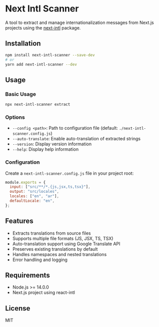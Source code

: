 # Next Intl Scanner

A tool to extract and manage internationalization messages from Next.js projects using the [next-intl](https://github.com/amannn/next-intl) package.

## Installation

```bash
npm install next-intl-scanner --save-dev
# or
yarn add next-intl-scanner --dev
```

## Usage

### Basic Usage

```bash
npx next-intl-scanner extract
```

### Options

- `--config <path>`: Path to configuration file (default: `./next-intl-scanner.config.js`)
- `--auto-translate`: Enable auto-translation of extracted strings
- `--version`: Display version information
- `--help`: Display help information

### Configuration

Create a `next-intl-scanner.config.js` file in your project root:

```javascript
module.exports = {
  input: ["src/**/*.{js,jsx,ts,tsx}"],
  output: "src/locales",
  locales: ["en", "ar"],
  defaultLocale: "en",
};
```

## Features

- Extracts translations from source files
- Supports multiple file formats (JS, JSX, TS, TSX)
- Auto-translation support using Google Translate API
- Preserves existing translations by default
- Handles namespaces and nested translations
- Error handling and logging

## Requirements

- Node.js >= 14.0.0
- Next.js project using react-intl

## License

MIT
